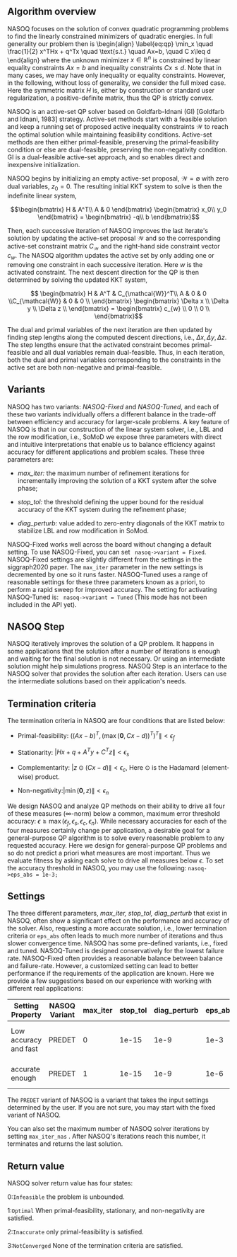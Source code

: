 ## Algorithm overview
NASOQ focuses on the solution of convex quadratic programming problems to find the linearly constrained minimizers of quadratic energies. In full generality our problem then is 
\begin{align} 
 \label{eq:qp}
\min_x \quad \frac{1}{2} x^THx + q^Tx \quad \text{s.t.}
\quad  Ax=b, \quad  C  x\leq d
\end{align}
where the unknown minimizer $x \in \mathbb{R}^n$ is constrained by linear equality constraints $A x=b$ and inequality constraints $Cx\leq d$. 
Note that in many cases, we may have only inequality or equality constraints. However, in the following, without loss of generality, we consider the full mixed case. 
Here the symmetric matrix $H$ is, either by construction or standard user regularization, a positive-definite matrix, thus the QP is strictly convex.


NASOQ is an active-set QP solver based on Goldfarb-Idnani (GI) [Goldfarb and Idnani, 1983] strategy. 
Active-set methods start with a feasible solution and keep a running set of proposed active inequality constraints $\mathcal{W}$ to reach the optimal solution while maintaining feasibility conditions. 
Active-set methods are then either primal-feasible, preserving the primal-feasibility condition or else are dual-feasible, preserving the non-negativity condition. 
GI is a dual-feasible active-set approach, and so enables direct and inexpensive initialization.  
 

NASOQ begins by initializing an empty active-set proposal, $\mathcal{W} = \emptyset$ with zero dual variables, $z_0 = 0$.
The resulting initial KKT system to solve is then the indefinite linear system, 

$$\begin{bmatrix} H & A^T\\ A & 0 \end{bmatrix} \begin{bmatrix} x_0\\ y_0 \end{bmatrix} = \begin{bmatrix} -q\\ b \end{bmatrix}$$

Then, each successive iteration of NASOQ improves the last iterate's solution by updating the active-set proposal $\mathcal{W}$ and so the corresponding active-set constraint matrix $C_{\mathcal{W}}$ and the right-hand side constraint vector $c_{w}$. The NASOQ algorithm updates the active set by only adding one or removing one constraint in each successive iteration. Here $w$ is the activated constraint.
The next descent direction for the QP is then determined by solving the updated KKT system,

$$  \begin{bmatrix} H & A^T & C_{\mathcal{W}}^T\\ A & 0 & 0 \\C_{\mathcal{W}} & 0 & 0 \\ \end{bmatrix} \begin{bmatrix} \Delta x \\ \Delta y \\ \Delta z \\ \end{bmatrix} = \begin{bmatrix} c_{w} \\ 0 \\ 0 \\ \end{bmatrix}$$

The dual and primal variables of the next iteration are then updated by finding step lengths along the computed descent directions, i.e., $\Delta x, \Delta y, \Delta z$. The step lengths ensure that the activated constraint becomes primal-feasible and all dual variables remain dual-feasible. 
Thus, in each iteration, both the dual and primal variables corresponding to the constraints in the active set are both non-negative and primal-feasible. 


## Variants
NASOQ has two variants: *NASOQ-Fixed* and *NASOQ-Tuned*, and each of these two variants individually offers a different balance in the trade-off between efficiency and accuracy for larger-scale problems. 
A key feature of NASOQ is that in our construction of the linear system solver, i.e., LBL and the row modification, i.e., SoMoD we expose three parameters with direct and intuitive interpretations that enable us to balance efficiency against accuracy for different applications and problem
scales.
These three parameters are: 

- *max_iter:* the maximum number of refinement iterations for incrementally improving the solution of a KKT system after
the solve phase;

- *stop_tol:* the threshold defining the upper bound for the residual accuracy of the KKT system during the refinement phase;

- *diag_perturb:* value added to zero-entry diagonals of the KKT matrix to stabilize LBL and row modification in SoMod.


NASOQ-Fixed works well across the board without changing a default setting. To use NASOQ-Fixed, you can set ``` nasoq->variant = Fixed```.  NASOQ-Fixed settings are slightly different from the settings in the siggraph2020 paper. The `max_iter` parameter in the new settings is decremented by one so it runs faster.
 NASOQ-Tuned uses a range of reasonable settings for these three parameters known as a priori, to perform a rapid sweep for improved accuracy. The setting for activating NASOQ-Tuned is:
 ``` nasoq->variant = Tuned``` (This mode has not been included in the API yet). 


## NASOQ Step
NASOQ iteratively improves the solution of a QP problem. It happens in some applications that the solution after a number of iterations is enough and waiting for the final solution is not necessary. Or using an intermediate solution might help simulations progress. NASOQ Step is an interface to the NASOQ solver that provides the solution after each iteration. Users can use the intermediate solutions based on their application's needs.  


## Termination criteria
The termination criteria in NASOQ are four conditions that are listed below:

* Primal-feasibility: $\Big( (Ax-b)^T, (\max(\textbf{0},Cx-d))^T \Big)^T \| < \epsilon_f$

* Stationarity: $|Hx + q + A^{T}y + C^{T}z\| < \epsilon_s$

* Complementarity: $|z \odot (Cx-d)\| < \epsilon_c$, Here $\odot$ is the Hadamard (element-wise) product.

* Non-negativity:$|\min(\textbf{0},z)\| < \epsilon_n$

We design NASOQ and analyze QP methods on their ability to drive all four of these measures ($\infty$-norm) below a common, maximum error threshold accuracy: $\epsilon \geq \max(\epsilon_f,\epsilon_s,\epsilon_c,\epsilon_n)$. 
While necessary accuracies for each of the four measures certainly change per application, a desirable goal for a general-purpose QP algorithm is to solve every reasonable problem to any requested accuracy. 
Here we design for general-purpose QP problems and so do not predict a priori what measures are most important. Thus we evaluate fitness by asking each solve to drive all measures below $\epsilon$. To set the accuracy threshold in NASOQ, you may use the following:
```nasoq->eps_abs = 1e-3; ```



## Settings
The three different parameters, *max_iter, stop_tol, diag_perturb* that exist in NASOQ, often show a significant effect on the performance and accuracy of the solver. Also, requesting a more accurate solution, i.e., lower termination criteria or `eps_abs` often leads to much more number of iterations and thus slower convergence time. 
NASOQ has some pre-defined variants, i.e., fixed and tuned. NASOQ-Tuned is designed conservatively for the lowest failure rate. NASOQ-Fixed often provides a reasonable balance between balance and failure-rate. However, a customized setting can lead to better performance if the requirements of the application are known. 
Here we provide a few suggestions based on our experience with working with different real applications:

<table>
  <thead>
    <tr>
      <th> Setting Property </th>
      <th> NASOQ Variant </th>
      <th> max_iter </th>
      <th> stop_tol </th>
      <th> diag_perturb </th>
      <th> eps_abs </th>
      <th> Example Applications</th>
    </tr>
  </thead>
  <tbody>
    <tr>
      <td>Low accuracy and fast</td>
      <td>PREDET</td>
      <td>0</td>
      <td>1e-15</td>
      <td>1e-9</td>
      <td>1e-3</td>
      <td>Geometry processing, Model reconstruction</td>
    </tr>
    <tr>
      <td>accurate enough</td>
      <td>PREDET</td>
      <td>1</td>
      <td>1e-15</td>
      <td>1e-9</td>
      <td>1e-6</td>
      <td>Contact simulations, Control</td>
    </tr>
  </tbody>
</table>

The `PREDET` variant of NASOQ is a  variant that takes the input settings determined by the user. If you are not sure, you may start with the fixed variant of NASOQ. 

You can also set the maximum number of NASOQ solver iterations by setting `max_iter_nas` . After NASOQ's iterations reach this number, it terminates and returns the last solution. 


## Return value

NASOQ solver return value has four states:

0:`Infeasible` the problem is unbounded.

1:`Optimal` When primal-feasibility, stationary, and non-negativity are satisfied.

2:`Inaccurate` only primal-feasibility is satisfied. 

3:`NotConverged` None of the termination criteria are satisfied. 





